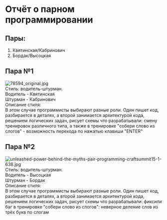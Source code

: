 # Отчёт о парном программировании

## Пары: 
1) Квятинская/Кабринович
2) Бордак/Высоцкая

## Пара №1
![78594_original.jpg](https://ic.pics.livejournal.com/avva/111931/78594/78594_original.jpg) <br> 
Стиль: водитель-штурман. <br> 
Водитель - Квятинская<br> 
Штурман - Кабринович<br> 
Описание стиля:<br> 
В этом случае программисты выбирают разные роли. Один пишет
код, разбирается в деталях, а второй занимается архитектурой кода, решением логических
задач, рисует схемы
что разрабатывали: смену тренировок различного типа, а также в тренировке "собери слово из слогов" - возможность перехода по нажатью клавиши "ENTER" <br> 
## Пара №2
![unleashed-power-behind-the-myths-pair-programming-craftsummit15-1-638.jpg](https://image.slidesharecdn.com/pwyeuwdtrfaxricvoptc-signature-d5d51956721d2eb0b634fd1fff80e8d1f86c2c1cc341f0db16e069c9cfb44e81-poli-150601213148-lva1-app6891/95/unleashed-power-behind-the-myths-pair-programming-craftsummit15-1-638.jpg) <br> 
Стиль: водитель-штурман. <br> 
Водитель - Высоцкая<br> 
Штурман - Бордак<br> 
Описание стиля:<br> 
В этом случае программисты выбирают разные роли. Один пишет
код, разбирается в деталях, а второй занимается архитектурой кода, решением логических
задач, рисует схемы
что разрабатывали: фиксили баг в тренировке "собери слово из слогов": неверное деление слов из трёх букв по слогам 
